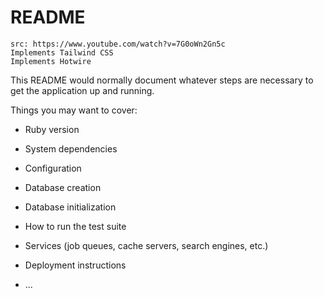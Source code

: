 # README

```
src: https://www.youtube.com/watch?v=7G0oWn2Gn5c
Implements Tailwind CSS
Implements Hotwire
```

This README would normally document whatever steps are necessary to get the
application up and running.

Things you may want to cover:

* Ruby version

* System dependencies

* Configuration

* Database creation

* Database initialization

* How to run the test suite

* Services (job queues, cache servers, search engines, etc.)

* Deployment instructions

* ...
